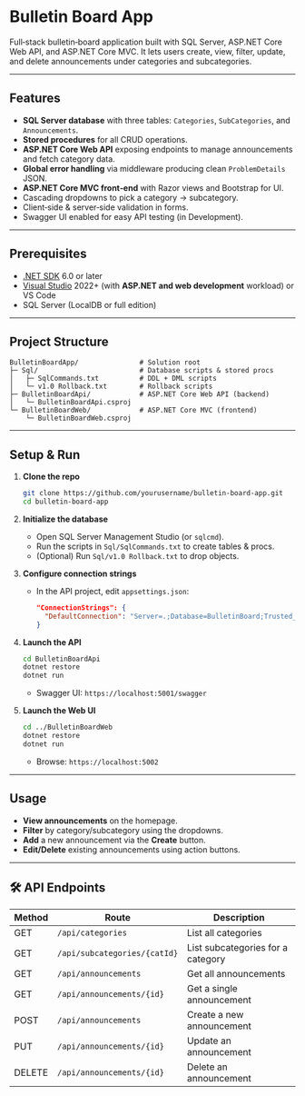 #  Bulletin Board App

Full‑stack bulletin‑board application built with SQL Server, ASP.NET Core Web API, and ASP.NET Core MVC. It lets users create, view, filter, update, and delete announcements under categories and subcategories.

---

##  Features

- **SQL Server database** with three tables: `Categories`, `SubCategories`, and `Announcements`.
- **Stored procedures** for all CRUD operations.
- **ASP.NET Core Web API** exposing endpoints to manage announcements and fetch category data.
- **Global error handling** via middleware producing clean `ProblemDetails` JSON.
- **ASP.NET Core MVC front‑end** with Razor views and Bootstrap for UI.
- Cascading dropdowns to pick a category → subcategory.
- Client‑side & server‑side validation in forms.
- Swagger UI enabled for easy API testing (in Development).

---

##  Prerequisites

- [.NET SDK](https://dotnet.microsoft.com/download) 6.0 or later
- [Visual Studio](https://visualstudio.microsoft.com/) 2022+ (with **ASP.NET and web development** workload) or VS Code
- SQL Server (LocalDB or full edition)

---

##  Project Structure

```
BulletinBoardApp/               # Solution root
├─ Sql/                         # Database scripts & stored procs
│   ├─ SqlCommands.txt          # DDL + DML scripts
│   └─ v1.0 Rollback.txt        # Rollback scripts
├─ BulletinBoardApi/            # ASP.NET Core Web API (backend)
│   └─ BulletinBoardApi.csproj
└─ BulletinBoardWeb/            # ASP.NET Core MVC (frontend)
    └─ BulletinBoardWeb.csproj
```

---

##  Setup & Run

1. **Clone the repo**

   ```bash
   git clone https://github.com/yourusername/bulletin-board-app.git
   cd bulletin-board-app
   ```

2. **Initialize the database**

   - Open SQL Server Management Studio (or `sqlcmd`).
   - Run the scripts in `Sql/SqlCommands.txt` to create tables & procs.
   - (Optional) Run `Sql/v1.0 Rollback.txt` to drop objects.

3. **Configure connection strings**

   - In the API project, edit `appsettings.json`:
     ```json
     "ConnectionStrings": {
       "DefaultConnection": "Server=.;Database=BulletinBoard;Trusted_Connection=True;"
     }
     ```

4. **Launch the API**

   ```bash
   cd BulletinBoardApi
   dotnet restore
   dotnet run
   ```

   - Swagger UI: `https://localhost:5001/swagger`

5. **Launch the Web UI**

   ```bash
   cd ../BulletinBoardWeb
   dotnet restore
   dotnet run
   ```

   - Browse: `https://localhost:5002`

---

##  Usage

- **View announcements** on the homepage.
- **Filter** by category/subcategory using the dropdowns.
- **Add** a new announcement via the **Create** button.
- **Edit/Delete** existing announcements using action buttons.

---

## 🛠️ API Endpoints

| Method | Route                        | Description                       |
| ------ | ---------------------------- | --------------------------------- |
| GET    | `/api/categories`            | List all categories               |
| GET    | `/api/subcategories/{catId}` | List subcategories for a category |
| GET    | `/api/announcements`         | Get all announcements             |
| GET    | `/api/announcements/{id}`    | Get a single announcement         |
| POST   | `/api/announcements`         | Create a new announcement         |
| PUT    | `/api/announcements/{id}`    | Update an announcement            |
| DELETE | `/api/announcements/{id}`    | Delete an announcement            |

